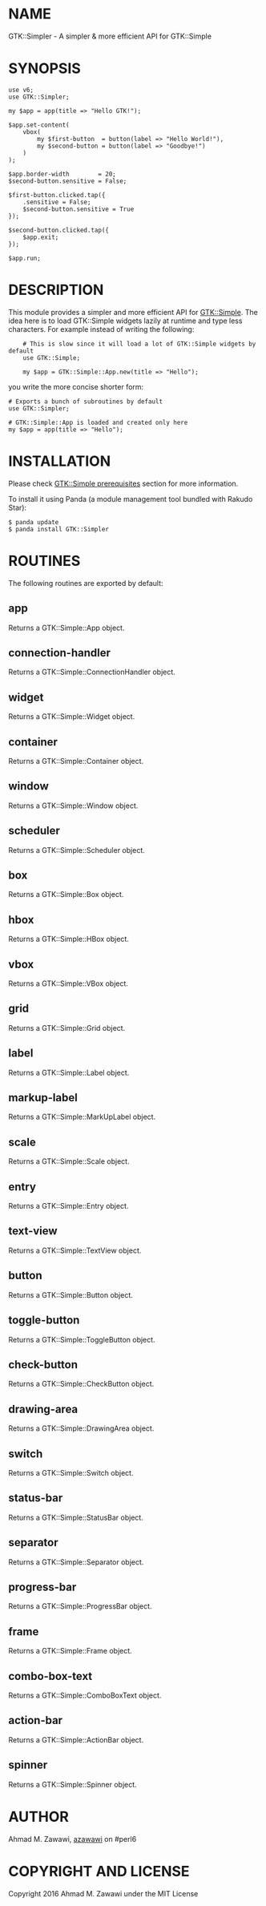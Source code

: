 NAME
====

GTK::Simpler - A simpler & more efficient API for GTK::Simple

SYNOPSIS
========

    use v6;
    use GTK::Simpler;

    my $app = app(title => "Hello GTK!");

    $app.set-content(
        vbox(
            my $first-button  = button(label => "Hello World!"),
            my $second-button = button(label => "Goodbye!")
        )
    );

    $app.border-width        = 20;
    $second-button.sensitive = False;

    $first-button.clicked.tap({
        .sensitive = False;
        $second-button.sensitive = True
    });

    $second-button.clicked.tap({
        $app.exit;
    });

    $app.run;

DESCRIPTION
===========

This module provides a simpler and more efficient API for [GTK::Simple](https://github.com/perl6/gtk-simple). The idea here is to load GTK::Simple widgets lazily at runtime and type less characters. For example instead of writing the following:

        # This is slow since it will load a lot of GTK::Simple widgets by default
        use GTK::Simple;

        my $app = GTK::Simple::App.new(title => "Hello");

you write the more concise shorter form:

    # Exports a bunch of subroutines by default
    use GTK::Simpler;

    # GTK::Simple::App is loaded and created only here
    my $app = app(title => "Hello");

INSTALLATION
============

Please check [GTK::Simple prerequisites](https://github.com/perl6/gtk-simple/blob/master/README.md#prerequisites) section for more information.

To install it using Panda (a module management tool bundled with Rakudo Star):

    $ panda update
    $ panda install GTK::Simpler

ROUTINES
========

The following routines are exported by default:

app
---

Returns a GTK::Simple::App object.

connection-handler
------------------

Returns a GTK::Simple::ConnectionHandler object.

widget
------

Returns a GTK::Simple::Widget object.

container
---------

Returns a GTK::Simple::Container object.

window
------

Returns a GTK::Simple::Window object.

scheduler
---------

Returns a GTK::Simple::Scheduler object.

box
---

Returns a GTK::Simple::Box object.

hbox
----

Returns a GTK::Simple::HBox object.

vbox
----

Returns a GTK::Simple::VBox object.

grid
----

Returns a GTK::Simple::Grid object.

label
-----

Returns a GTK::Simple::Label object.

markup-label
------------

Returns a GTK::Simple::MarkUpLabel object.

scale
-----

Returns a GTK::Simple::Scale object.

entry
-----

Returns a GTK::Simple::Entry object.

text-view
---------

Returns a GTK::Simple::TextView object.

button
------

Returns a GTK::Simple::Button object.

toggle-button
-------------

Returns a GTK::Simple::ToggleButton object.

check-button
------------

Returns a GTK::Simple::CheckButton object.

drawing-area
------------

Returns a GTK::Simple::DrawingArea object.

switch
------

Returns a GTK::Simple::Switch object.

status-bar
----------

Returns a GTK::Simple::StatusBar object.

separator
---------

Returns a GTK::Simple::Separator object.

progress-bar
------------

Returns a GTK::Simple::ProgressBar object.

frame
-----

Returns a GTK::Simple::Frame object.

combo-box-text
--------------

Returns a GTK::Simple::ComboBoxText object.

action-bar
----------

Returns a GTK::Simple::ActionBar object.

spinner
-------

Returns a GTK::Simple::Spinner object.

AUTHOR
======

Ahmad M. Zawawi, [azawawi](https://github.com/azawawi) on #perl6

COPYRIGHT AND LICENSE
=====================

Copyright 2016 Ahmad M. Zawawi under the MIT License
